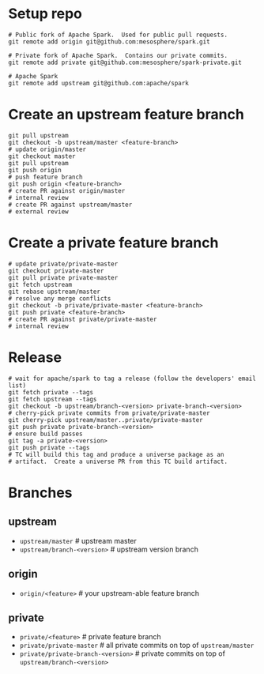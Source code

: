 # Setup repo
```
# Public fork of Apache Spark.  Used for public pull requests.
git remote add origin git@github.com:mesosphere/spark.git

# Private fork of Apache Spark.  Contains our private commits.
git remote add private git@github.com:mesosphere/spark-private.git

# Apache Spark
git remote add upstream git@github.com:apache/spark
```

# Create an upstream feature branch
```
git pull upstream
git checkout -b upstream/master <feature-branch>
# update origin/master
git checkout master
git pull upstream
git push origin
# push feature branch
git push origin <feature-branch>
# create PR against origin/master
# internal review
# create PR against upstream/master
# external review
```

# Create a private feature branch
```
# update private/private-master
git checkout private-master
git pull private private-master
git fetch upstream
git rebase upstream/master
# resolve any merge conflicts
git checkout -b private/private-master <feature-branch>
git push private <feature-branch>
# create PR against private/private-master
# internal review
```

# Release
```
# wait for apache/spark to tag a release (follow the developers' email list)
git fetch private --tags
git fetch upstream --tags
git checkout -b upstream/branch-<version> private-branch-<version>
# cherry-pick private commits from private/private-master
git cherry-pick upstream/master..private/private-master
git push private private-branch-<version>
# ensure build passes
git tag -a private-<version>
git push private --tags
# TC will build this tag and produce a universe package as an
# artifact.  Create a universe PR from this TC build artifact.
```

# Branches
## upstream
- `upstream/master` # upstream master
- `upstream/branch-<version>` # upstream version branch

## origin
- `origin/<feature>` # your upstream-able feature branch

## private
- `private/<feature>` # private feature branch
- `private/private-master` # all private commits on top of `upstream/master`
- `private/private-branch-<version>` # private commits on top of `upstream/branch-<version>`
